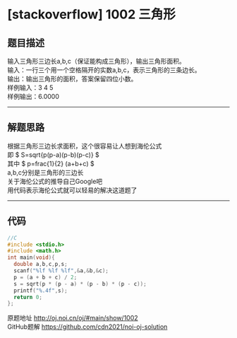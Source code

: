 # [stackoverflow] 1002 三角形
## 题目描述  
输入三角形三边长a,b,c（保证能构成三角形），输出三角形面积。  
输入：一行三个用一个空格隔开的实数a,b,c，表示三角形的三条边长。  
输出：输出三角形的面积，答案保留四位小数。  
样例输入：3 4 5  
样例输出：6.0000
<hr>  

## 解题思路    
根据三角形三边长求面积，这个很容易让人想到海伦公式  
即 $ S=sqrt{p(p-a)(p-b)(p-c)} $    
其中 $ p=frac{1}{2} (a+b+c) $  
a,b,c分别是三角形的三边长  
关于海伦公式的推导自己Google吧  
用代码表示海伦公式就可以轻易的解决这道题了  
<hr>  

## 代码      

```c
//C
#include <stdio.h>
#include <math.h>
int main(void){
  double a,b,c,p,s;
  scanf("%lf %lf %lf",&a,&b,&c);
  p = (a + b + c) / 2;
  s = sqrt(p * (p - a) * (p - b) * (p - c));
  printf("%.4f",s);
  return 0;
};

```  

  
原题地址 <http://oj.noi.cn/oj/#main/show/1002>  
GitHub题解 <https://github.com/cdn2021/noi-oj-solution>  
